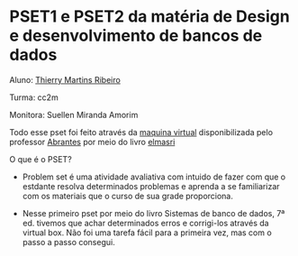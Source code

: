 # PSET1 e PSET2 da matéria de Design e desenvolvimento de bancos de dados 



Aluno: [Thierry Martins Ribeiro](github.com/ribeirotmr/uvv_bd_1_cc2m)


Turma: cc2m 


Monitora: Suellen Miranda Amorim

Todo esse pset foi feito através da [maquina virtual](https://www.computacaoraiz.com.br/2022/03/17/maquina-virtual-para-o-estudo-de-sistemas-de-gerenciamento-de-bancos-de-dados-db-server/)  disponibilizada pelo professor [Abrantes](https://github.com/abrantesasf) por meio do livro [elmasri](file:///C:/Users/alunolab07/Documents/Downloads/Sistemas%20De%20Banco%20De%20Dados%20by%20Ramez%20Elmasri,%20Shamkant%20B.%20Navathe.pdf)

O que é o PSET? 
 - Problem set é uma atividade avaliativa com intuido de fazer com que o estdante resolva determinados problemas e aprenda a se familiarizar com os materiais que o curso de sua grade proporciona. 
 
 
 - Nesse primeiro pset por meio do livro Sistemas de banco de dados, 7ª ed. tivemos que achar determinados erros e corrigi-los através da virtual box. Não foi uma tarefa fácil para a primeira vez, mas com o passo a passo consegui.

